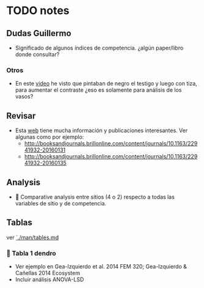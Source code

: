 # TODO notes

## Dudas Guillermo 
* Significado de algunos índices de competencia. ¿algún paper/libro donde consultar? 


### Otros 

* En este [video](https://www.jove.com/video/52337/a-technical-perspective-modern-tree-ring-research-how-to-overcome) he visto que pintaban de negro el testigo y luego con tiza, para aumentar el contraste ¿eso es solamente para análisis de los vasos?

## Revisar 
* Esta [web](http://streess-cost.eu/index.php/output/publications) tiene mucha información y publicaciones interesantes. Ver algunas como por ejemplo: 
  * http://booksandjournals.brillonline.com/content/journals/10.1163/22941932-20160131 
  * http://booksandjournals.brillonline.com/content/journals/10.1163/22941932-20160135 
  
## Analysis 
* :red_circle: Comparative analysis entre sitios (4 o 2) respecto a todas las variables de sitio y de competencia. 
  
## Tablas 
ver [`./man/tables.md](/man/tables.md)

### :red_circle: Tabla 1 dendro
* Ver ejemplo en Gea-Izquierdo et al. 2014 FEM 320; Gea-Izquierdo & Cañellas 2014 Ecosystem 
* Incluir análisis ANOVA-LSD